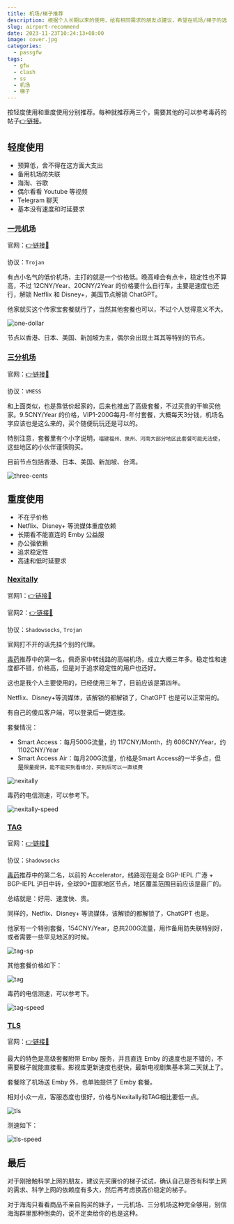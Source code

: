 ```yaml
---
title: 机场/梯子推荐
description: 根据个人长期以来的使用，给有相同需求的朋友点建议，希望在机场/梯子的选择上提供点帮助。
slug: airport-recommend
date: 2023-11-23T10:24:13+08:00
image: cover.jpg
categories:
  - passgfw
tags:
  - gfw
  - clash
  - ss
  - 机场
  - 梯子
---
```


按轻度使用和重度使用分别推荐。每种就推荐两三个，需要其他的可以参考毒药的帖子[👉链接](https://www.duyaoss.com/)。

## 轻度使用

- 预算低，舍不得在这方面大支出
- 备用机场防失联
- 海淘、谷歌
- 偶尔看看 Youtube 等视频
- Telegram 聊天
- 基本没有速度和时延要求

### [一元机场](https://xn--4gq62f52gdss.art/#/register?code=QFTTlbYU)

官网：[👉链接🚀](https://xn--4gq62f52gdss.art/#/register?code=QFTTlbYU)

协议：`Trojan`

有点小名气的低价机场，主打的就是一个价格低。晚高峰会有点卡，稳定性也不算高，不过 12CNY/Year、20CNY/2Year 的价格要什么自行车，主要是速度也还行，解锁 Netflix 和 Disney+，美国节点解锁 ChatGPT。

他家就买这个传家宝套餐就行了，当然其他套餐也可以，不过个人觉得意义不大。

![one-dollar](one-dollar.png)

节点以香港、日本、美国、新加坡为主，偶尔会出现土耳其等特别的节点。

### [三分机场](https://xn--ehq00hgtfdmt.xyz/#/register?code=FKnu6Hkg)

官网：[👉链接🚀](https://xn--ehq00hgtfdmt.xyz/#/register?code=FKnu6Hkg)

协议：`VMESS`

和上面类似，也是靠低价起家的，后来也推出了高级套餐，不过买贵的干嘛买他家。9.5CNY/Year 的价格，VIP1-200G每月-年付套餐，大概每天3分钱，机场名字应该也是这么来的，买个随便玩玩还是可以的。

特别注意，套餐里有个小字说明，`福建福州、泉州、河南大部分地区此套餐可能无法使`，这些地区的小伙伴谨慎购买。

目前节点包括香港、日本、美国、新加坡、台湾。

![three-cents](three-cents.png)

## 重度使用

- 不在乎价格
- Netflix、Disney+ 等流媒体重度依赖
- 长期看不能直连的 Emby 公益服
- 办公强依赖
- 追求稳定性
- 高速和低时延要求

### [Nexitally](https://nexitally.net/)

官网1：[👉链接🚀](https://nexitally.net/)

官网2：[👉链接🚀](https://nexitallysafe.com/)

协议：`Shadowsocks`, `Trojan`

官网打不开的话先挂个别的代理。

[毒药](https://www.duyaoss.com/)推荐中的第一名，佩奇家中转线路的高端机场，成立大概三年多。稳定性和速度都不错，价格高，但是对于追求稳定性的用户也还好。

这也是我个人主要使用的，已经使用三年了，目前应该是第四年。

Netflix、Disney+等流媒体，该解锁的都解锁了，ChatGPT 也是可以正常用的。

有自己的傻瓜客户端，可以登录后一键连接。

套餐情况：

- Smart Access：每月500G流量，约 117CNY/Month，约 606CNY/Year，约 1102CNY/Year
- Smart Access Air：每月200G流量，价格是Smart Access的一半多点，但是`限量提供，能不能买到看缘分，买到后可以一直续费`

![nexitally](nexitally.png)

毒药的电信测速，可以参考下。

![nexitally-speed](https://github.com/DuyaoSS/Pic/assets/34016863/80f7a09b-6bf6-4db5-89e5-2df9c8a97ef8)

### [TAG](https://tagss02.pro/#/auth/2neqgxFl)

官网：[👉链接🚀](https://tagss02.pro/#/auth/2neqgxFl)

协议：`Shadowsocks`

[毒药](https://www.duyaoss.com/)推荐中的第二名，以前的 Ac­cel­er­a­tor，线路现在是全 BGP-IEPL 广港 + BGP-IEPL 沪日中转，全球90+国家地区节点，地区覆盖范围目前应该是最广的。

总结就是：好用、速度快、贵。

同样的，Netflix、Disney+ 等流媒体，该解锁的都解锁了，ChatGPT 也是。

他家有一个特别套餐，154CNY/Year，总共200G流量，用作备用防失联特别好，或者需要一些罕见地区的时候。

![tag-sp](tag-sp.png)

其他套餐价格如下：

![tag](tag.png)

毒药的电信测速，可以参考下。

![tag-speed](https://github.com/DuyaoSS/Pic/assets/34016863/72d9f0e8-6b0d-438e-83d6-551057f88442)

### [TLS](https://tls.wiki/index.php#/register?code=ojo2nVBG)

官网：[👉链接🚀](https://tls.wiki/index.php#/register?code=ojo2nVBG)

最大的特色是高级套餐附带 Emby 服务，并且直连 Emby 的速度也是不错的，不需要梯子就能直接看。影视库更新速度也挺快，最新电视剧集基本第二天就上了。

套餐除了机场送 Emby 外，也单独提供了 Emby 套餐。

相对小众一点，客服态度也很好，价格与Nexitally和TAG相比要低一点。

![tls](tls.png)

测速如下：

![tls-speed](tls-speed.png)

## 最后

对于刚接触科学上网的朋友，建议先买廉价的梯子试试，确认自己是否有科学上网的需求、科学上网的依赖度有多大，然后再考虑换高价稳定的梯子。

对于海淘只看看商品不亲自购买的妹子，一元机场、三分机场这种完全够用，别信海淘群里那种倒卖的，说不定卖给你的也是这种。
